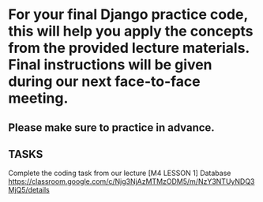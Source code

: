 # For your final Django practice code, this will help you apply the concepts from the provided lecture materials. Final instructions will be given during our next face-to-face meeting.

## Please make sure to practice in advance.

## TASKS
Complete the coding task from our lecture [M4 LESSON 1] Database
https://classroom.google.com/c/Njg3NjAzMTMzODM5/m/NzY3NTUyNDQ3MjQ5/details
